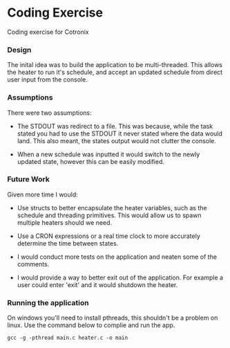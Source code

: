# Coding Exercise
Coding exercise for Cotronix

### Design 

The inital idea was to build the application to be multi-threaded. This allows the heater to run it's schedule, and accept an updated schedule from direct user input from the console. 

### Assumptions
There were two assumptions: 

- The STDOUT was redirect to a file. This was because, while the task stated you had to use the STDOUT it never stated where the data would land. This also meant, the states output would not clutter the console. 

- When a new schedule was inputted it would switch to the newly updated state, however this can be easily modified. 

### Future Work

Given more time I would:

- Use structs to better encapsulate the heater variables, such as the schedule and threading primitives. This would allow us to spawn multiple heaters should we need.

- Use a CRON expressions or a real time clock to more accurately determine the time   between states.

- I would conduct more tests on the application and neaten some of the comments.

- I would provide a way to better exit out of the application. For example a user could enter 'exit' and it would shutdown the heater.


### Running the application
On windows you'll need to install pthreads, this shouldn't be a problem on linux. Use the command below to complie and run the app.

```
gcc -g -pthread main.c heater.c -o main
```
